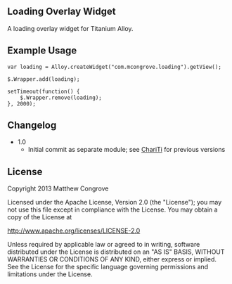 Loading Overlay Widget
-------------------
A loading overlay widget for Titanium Alloy.

Example Usage
-------------

	var loading = Alloy.createWidget("com.mcongrove.loading").getView();
	
	$.Wrapper.add(loading);
	
	setTimeout(function() {
		$.Wrapper.remove(loading);
	}, 2000);

Changelog
---------
* 1.0
	* Initial commit as separate module; see [ChariTi](https://github.com/mcongrove/ChariTi/tree/master/app/widgets) for previous versions

License
-------

Copyright 2013 Matthew Congrove

Licensed under the Apache License, Version 2.0 (the "License");
you may not use this file except in compliance with the License.
You may obtain a copy of the License at

   http://www.apache.org/licenses/LICENSE-2.0

Unless required by applicable law or agreed to in writing, software
distributed under the License is distributed on an "AS IS" BASIS,
WITHOUT WARRANTIES OR CONDITIONS OF ANY KIND, either express or implied.
See the License for the specific language governing permissions and
limitations under the License.